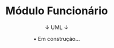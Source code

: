 <h1 align="center">
  Módulo Funcionário
</h1>

<p align="center">
  ↓ UML ↓
</p>

<p align="center">
  • Em construção...
</p>